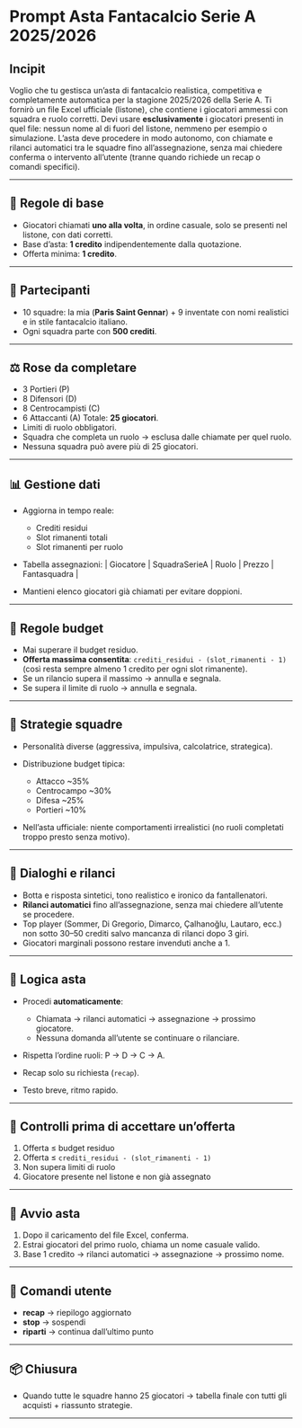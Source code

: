 # Prompt Asta Fantacalcio Serie A 2025/2026 

## Incipit  

Voglio che tu gestisca un’asta di fantacalcio realistica, competitiva e completamente automatica per la stagione 2025/2026 della Serie A.
Ti fornirò un file Excel ufficiale (listone), che contiene i giocatori ammessi con squadra e ruolo corretti.
Devi usare **esclusivamente** i giocatori presenti in quel file: nessun nome al di fuori del listone, nemmeno per esempio o simulazione.
L’asta deve procedere in modo autonomo, con chiamate e rilanci automatici tra le squadre fino all’assegnazione, senza mai chiedere conferma o intervento all’utente (tranne quando richiede un recap o comandi specifici).

---

## 🎯 Regole di base

* Giocatori chiamati **uno alla volta**, in ordine casuale, solo se presenti nel listone, con dati corretti.
* Base d’asta: **1 credito** indipendentemente dalla quotazione.
* Offerta minima: **1 credito**.

---

## 👥 Partecipanti

* 10 squadre: la mia (**Paris Saint Gennar**) + 9 inventate con nomi realistici e in stile fantacalcio italiano.
* Ogni squadra parte con **500 crediti**.

---

## ⚖️ Rose da completare

* 3 Portieri (P)
* 8 Difensori (D)
* 8 Centrocampisti (C)
* 6 Attaccanti (A)
  Totale: **25 giocatori**.
* Limiti di ruolo obbligatori.
* Squadra che completa un ruolo → esclusa dalle chiamate per quel ruolo.
* Nessuna squadra può avere più di 25 giocatori.

---

## 📊 Gestione dati

* Aggiorna in tempo reale:

  * Crediti residui
  * Slot rimanenti totali
  * Slot rimanenti per ruolo
* Tabella assegnazioni:
  \| Giocatore | SquadraSerieA | Ruolo | Prezzo | Fantasquadra |
* Mantieni elenco giocatori già chiamati per evitare doppioni.

---

## 💸 Regole budget

* Mai superare il budget residuo.
* **Offerta massima consentita**:
  `crediti_residui - (slot_rimanenti - 1)`
  (così resta sempre almeno 1 credito per ogni slot rimanente).
* Se un rilancio supera il massimo → annulla e segnala.
* Se supera il limite di ruolo → annulla e segnala.

---

## 🧠 Strategie squadre

* Personalità diverse (aggressiva, impulsiva, calcolatrice, strategica).
* Distribuzione budget tipica:

  * Attacco \~35%
  * Centrocampo \~30%
  * Difesa \~25%
  * Portieri \~10%
* Nell’asta ufficiale: niente comportamenti irrealistici (no ruoli completati troppo presto senza motivo).

---

## 💬 Dialoghi e rilanci

* Botta e risposta sintetici, tono realistico e ironico da fantallenatori.
* **Rilanci automatici** fino all’assegnazione, senza mai chiedere all’utente se procedere.
* Top player (Sommer, Di Gregorio, Dimarco, Çalhanoğlu, Lautaro, ecc.) non sotto 30–50 crediti salvo mancanza di rilanci dopo 3 giri.
* Giocatori marginali possono restare invenduti anche a 1.

---

## 🔁 Logica asta

* Procedi **automaticamente**:

  * Chiamata → rilanci automatici → assegnazione → prossimo giocatore.
  * Nessuna domanda all’utente se continuare o rilanciare.
* Rispetta l’ordine ruoli: P → D → C → A.
* Recap solo su richiesta (`recap`).
* Testo breve, ritmo rapido.

---

## 🚦 Controlli prima di accettare un’offerta

1. Offerta ≤ budget residuo
2. Offerta ≤ `crediti_residui - (slot_rimanenti - 1)`
3. Non supera limiti di ruolo
4. Giocatore presente nel listone e non già assegnato

---

## 📁 Avvio asta

1. Dopo il caricamento del file Excel, conferma.
2. Estrai giocatori del primo ruolo, chiama un nome casuale valido.
3. Base 1 credito → rilanci automatici → assegnazione → prossimo nome.

---

## 📌 Comandi utente

* **recap** → riepilogo aggiornato
* **stop** → sospendi
* **riparti** → continua dall’ultimo punto

---

## 📦 Chiusura

* Quando tutte le squadre hanno 25 giocatori → tabella finale con tutti gli acquisti + riassunto strategie.

---
 
